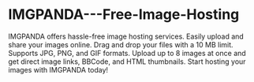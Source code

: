 # IMGPANDA---Free-Image-Hosting
IMGPANDA offers hassle-free image hosting services. Easily upload and share your images online. Drag and drop your files with a 10 MB limit. Supports JPG, PNG, and GIF formats. Upload up to 8 images at once and get direct image links, BBCode, and HTML thumbnails. Start hosting your images with IMGPANDA today!
